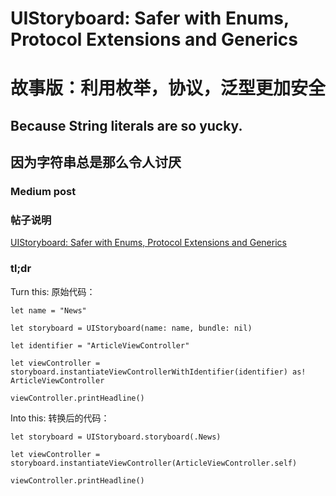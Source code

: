 # UIStoryboard: Safer with Enums, Protocol Extensions and Generics
# 故事版：利用枚举，协议，泛型更加安全
## Because String literals are so yucky.
## 因为字符串总是那么令人讨厌

### Medium post
### 帖子说明
[UIStoryboard: Safer with Enums, Protocol Extensions and Generics](https://medium.com/p/7aad3883b44d/)

### tl;dr
Turn this:
原始代码：

````
let name = "News"

let storyboard = UIStoryboard(name: name, bundle: nil)

let identifier = "ArticleViewController"

let viewController = storyboard.instantiateViewControllerWithIdentifier(identifier) as! ArticleViewController

viewController.printHeadline()
````

Into this:
转换后的代码：

````
let storyboard = UIStoryboard.storyboard(.News)

let viewController = storyboard.instantiateViewController(ArticleViewController.self)

viewController.printHeadline()
````


